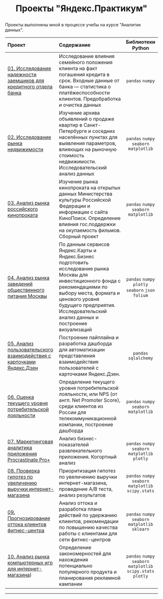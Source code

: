 # <p align="center">  Проекты "Яндекс.Практикум" <p align="center">  

Проекты выполнены мной в процессе учебы на курсе "Аналитик данных".


| Проект | Содержание | Библиотеки Python |
|:---------------------|:------------------------------------------------------|:--------------------:|
|[01. Исследование надежности заемщиков для кредитного отдела банка](https://github.com/DEChulkov/yandex_practicum_da_projects/tree/main) | Исследование влияния семейного положения клиента на факт погашения кредита в срок. Входные данные от банка — статистика о платёжеспособности клиентов. Предобработка и очистка данных| `pandas` `numpy`|
|[02. Исследование рынка недвижимости](https://github.com/DEChulkov/yandex_practicum_da_projects/tree/main) | Изучение архива объявлений о продаже квартир в Санкт-Петербурге и соседних населённых пунктах для выявления параметров, влияющих на рыночную стоимость недвижимости. Исследовательский анализ данных| `pandas` `numpy` `seaborn` `matplotlib`|
|[03. Анализ рынка российского кинопроката](https://github.com/DEChulkov/yandex_practicum_da_projects/tree/main) | Изучение рынка кинопроката на открытых данных Министерства культуры Российской Федерации и информации с сайта КиноПоиск. Определение влияния гос.поддержки на окупаемость фильмов. Сборный проект | `pandas` `numpy` `seaborn` `matplotlib`|
|[04. Анализ рынка заведений общественного питания Москвы](https://github.com/DEChulkov/yandex_practicum_da_projects/tree/main) | По данным сервисов Яндекс.Карты и Яндекс.Бизнес подготовить исследование рынка Москвы для инвестиционного фонда с рекомендациями по выбору места, формата и ценового уровня будущего предприятия. Исследовательский анализ данных и построение визуализаций| `pandas` `numpy` `plotly` `seaborn` `json` `folium`|
|[05. Анализ пользовательского взаимодействия с карточками Яндекс.Дзен](https://github.com/DEChulkov/yandex_practicum_da_projects/tree/main) | Построение пайплайна и разработка дашборда для автоматизации представления взаимодействия пользователей с карточками Яндекс.Дзен. | `pandas` `sqlalchemy`|
|[06. Оценка текущего уровня потребительской лояльности](https://github.com/DEChulkov/yandex_practicum_da_projects/tree/main) | Определение текущего уровня потребительской лояльности, или NPS (от англ. Net Promoter Score), среди клиентов из России для телекоммуникационной компании, построение дашборда | `pandas` `numpy` `seaborn` `matplotlib`|
|[07. Маркетинговая аналитика приложения Procrastinate Pro+](https://github.com/DEChulkov/yandex_practicum_da_projects/tree/main) | Анализ бизнес-показателей развлекательного приложения. Когортный анализ| `pandas` `numpy` `seaborn` `matplotlib` `plotly`|
|[08. Проверка гипотез по увеличению выручки интернет-магазина](https://github.com/DEChulkov/yandex_practicum_da_projects/tree/main) | Приоритизация гипотез по увеличению выручки интернет-магазина, проведение A/B теста, анализ результатов | `pandas` `numpy` `seaborn` `matplotlib` `scipy.stats`|
|[09. Прогнозирование оттока клиентов фитнес-центра](https://github.com/DEChulkov/yandex_practicum_da_projects/tree/main) | Анализ оттока и разработка плана действий по удержанию клиентов, рекомендации по повышению качества работы с клиентами для сети фитнес-центров| `pandas` `numpy` `seaborn` `matplotlib` `sklearn`|
|[10. Анализ рынка компьютерных игр для интернет-магазина](https://github.com/DEChulkov/yandex_practicum_da_projects/tree/main)) | Определение закономерностей для нахождения потенциально популярного продукта и планирования рекламной кампании | `pandas` `numpy` `seaborn` `matplotlib` `scipy.stats` `plotly`|

------------------------------------------------------------------------------------------------------------------------------------------



